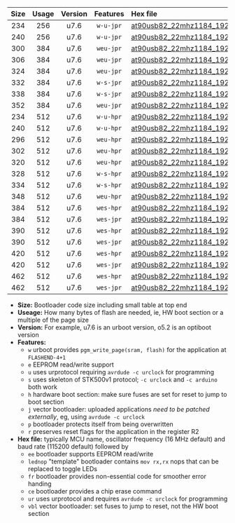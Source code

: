 |Size|Usage|Version|Features|Hex file|
|:-:|:-:|:-:|:-:|:--|
|234|256|u7.6|`w-u-jpr`|[at90usb82_22mhz1184_19200bps_ur_vbl.hex](https://raw.githubusercontent.com/stefanrueger/urboot/main//at90usb82_22mhz1184_19200bps_ur_vbl.hex)|
|240|256|u7.6|`w-u-jpr`|[at90usb82_22mhz1184_19200bps_lednop_ur_vbl.hex](https://raw.githubusercontent.com/stefanrueger/urboot/main//at90usb82_22mhz1184_19200bps_lednop_ur_vbl.hex)|
|300|384|u7.6|`weu-jpr`|[at90usb82_22mhz1184_19200bps_ee_ur_vbl.hex](https://raw.githubusercontent.com/stefanrueger/urboot/main//at90usb82_22mhz1184_19200bps_ee_ur_vbl.hex)|
|306|384|u7.6|`weu-jpr`|[at90usb82_22mhz1184_19200bps_ee_lednop_ur_vbl.hex](https://raw.githubusercontent.com/stefanrueger/urboot/main//at90usb82_22mhz1184_19200bps_ee_lednop_ur_vbl.hex)|
|324|384|u7.6|`weu-jpr`|[at90usb82_22mhz1184_19200bps_ee_lednop_fr_ur_vbl.hex](https://raw.githubusercontent.com/stefanrueger/urboot/main//at90usb82_22mhz1184_19200bps_ee_lednop_fr_ur_vbl.hex)|
|332|384|u7.6|`w-s-jpr`|[at90usb82_22mhz1184_19200bps_vbl.hex](https://raw.githubusercontent.com/stefanrueger/urboot/main//at90usb82_22mhz1184_19200bps_vbl.hex)|
|338|384|u7.6|`w-s-jpr`|[at90usb82_22mhz1184_19200bps_lednop_vbl.hex](https://raw.githubusercontent.com/stefanrueger/urboot/main//at90usb82_22mhz1184_19200bps_lednop_vbl.hex)|
|352|384|u7.6|`weu-jpr`|[at90usb82_22mhz1184_19200bps_ee_lednop_fr_ce_ur_vbl.hex](https://raw.githubusercontent.com/stefanrueger/urboot/main//at90usb82_22mhz1184_19200bps_ee_lednop_fr_ce_ur_vbl.hex)|
|234|512|u7.6|`w-u-hpr`|[at90usb82_22mhz1184_19200bps_ur.hex](https://raw.githubusercontent.com/stefanrueger/urboot/main//at90usb82_22mhz1184_19200bps_ur.hex)|
|240|512|u7.6|`w-u-hpr`|[at90usb82_22mhz1184_19200bps_lednop_ur.hex](https://raw.githubusercontent.com/stefanrueger/urboot/main//at90usb82_22mhz1184_19200bps_lednop_ur.hex)|
|296|512|u7.6|`weu-hpr`|[at90usb82_22mhz1184_19200bps_ee_ur.hex](https://raw.githubusercontent.com/stefanrueger/urboot/main//at90usb82_22mhz1184_19200bps_ee_ur.hex)|
|302|512|u7.6|`weu-hpr`|[at90usb82_22mhz1184_19200bps_ee_lednop_ur.hex](https://raw.githubusercontent.com/stefanrueger/urboot/main//at90usb82_22mhz1184_19200bps_ee_lednop_ur.hex)|
|320|512|u7.6|`weu-hpr`|[at90usb82_22mhz1184_19200bps_ee_lednop_fr_ur.hex](https://raw.githubusercontent.com/stefanrueger/urboot/main//at90usb82_22mhz1184_19200bps_ee_lednop_fr_ur.hex)|
|328|512|u7.6|`w-s-hpr`|[at90usb82_22mhz1184_19200bps.hex](https://raw.githubusercontent.com/stefanrueger/urboot/main//at90usb82_22mhz1184_19200bps.hex)|
|334|512|u7.6|`w-s-hpr`|[at90usb82_22mhz1184_19200bps_lednop.hex](https://raw.githubusercontent.com/stefanrueger/urboot/main//at90usb82_22mhz1184_19200bps_lednop.hex)|
|348|512|u7.6|`weu-hpr`|[at90usb82_22mhz1184_19200bps_ee_lednop_fr_ce_ur.hex](https://raw.githubusercontent.com/stefanrueger/urboot/main//at90usb82_22mhz1184_19200bps_ee_lednop_fr_ce_ur.hex)|
|384|512|u7.6|`wes-hpr`|[at90usb82_22mhz1184_19200bps_ee.hex](https://raw.githubusercontent.com/stefanrueger/urboot/main//at90usb82_22mhz1184_19200bps_ee.hex)|
|384|512|u7.6|`wes-jpr`|[at90usb82_22mhz1184_19200bps_ee_vbl.hex](https://raw.githubusercontent.com/stefanrueger/urboot/main//at90usb82_22mhz1184_19200bps_ee_vbl.hex)|
|390|512|u7.6|`wes-hpr`|[at90usb82_22mhz1184_19200bps_ee_lednop.hex](https://raw.githubusercontent.com/stefanrueger/urboot/main//at90usb82_22mhz1184_19200bps_ee_lednop.hex)|
|390|512|u7.6|`wes-jpr`|[at90usb82_22mhz1184_19200bps_ee_lednop_vbl.hex](https://raw.githubusercontent.com/stefanrueger/urboot/main//at90usb82_22mhz1184_19200bps_ee_lednop_vbl.hex)|
|420|512|u7.6|`wes-hpr`|[at90usb82_22mhz1184_19200bps_ee_lednop_fr.hex](https://raw.githubusercontent.com/stefanrueger/urboot/main//at90usb82_22mhz1184_19200bps_ee_lednop_fr.hex)|
|420|512|u7.6|`wes-jpr`|[at90usb82_22mhz1184_19200bps_ee_lednop_fr_vbl.hex](https://raw.githubusercontent.com/stefanrueger/urboot/main//at90usb82_22mhz1184_19200bps_ee_lednop_fr_vbl.hex)|
|462|512|u7.6|`wes-hpr`|[at90usb82_22mhz1184_19200bps_ee_lednop_fr_ce.hex](https://raw.githubusercontent.com/stefanrueger/urboot/main//at90usb82_22mhz1184_19200bps_ee_lednop_fr_ce.hex)|
|462|512|u7.6|`wes-jpr`|[at90usb82_22mhz1184_19200bps_ee_lednop_fr_ce_vbl.hex](https://raw.githubusercontent.com/stefanrueger/urboot/main//at90usb82_22mhz1184_19200bps_ee_lednop_fr_ce_vbl.hex)|

- **Size:** Bootloader code size including small table at top end
- **Useage:** How many bytes of flash are needed, ie, HW boot section or a multiple of the page size
- **Version:** For example, u7.6 is an urboot version, o5.2 is an optiboot version
- **Features:**
  + `w` urboot provides `pgm_write_page(sram, flash)` for the application at `FLASHEND-4+1`
  + `e` EEPROM read/write support
  + `u` uses urprotocol requiring `avrdude -c urclock` for programming
  + `s` uses skeleton of STK500v1 protocol; `-c urclock` and `-c arduino` both work
  + `h` hardware boot section: make sure fuses are set for reset to jump to boot section
  + `j` vector bootloader: uploaded applications *need to be patched externally*, eg, using `avrdude -c urclock`
  + `p` bootloader protects itself from being overwritten
  + `r` preserves reset flags for the application in the register R2
- **Hex file:** typically MCU name, oscillator frequency (16 MHz default) and baud rate (115200 default) followed by
  + `ee` bootloader supports EEPROM read/write
  + `lednop` "template" bootloader contains `mov rx,rx` nops that can be replaced to toggle LEDs
  + `fr` bootloader provides non-essential code for smoother error handing
  + `ce` bootloader provides a chip erase command
  + `ur` uses urprotocol and requires `avrdude -c urclock` for programming
  + `vbl` vector bootloader: set fuses to jump to reset, not the HW boot section
